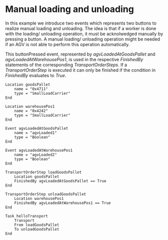 # Manual loading and unloading

In this example we introduce two events which represents two buttons to realize manual loading and unloading. The idea is that if a worker is done with the loading/ unloading operation, it must be acknolwedged manually by pressing a button. A manual loading/ unloading operation might be needed if an AGV is not able to perform this operation automatically.

This buttonPressed event, represented by  *agvLoadedAtGoodsPallet* and *agvLoadedAtWarehousePos1*, is used in the respective *FinishedBy* statements of the corresponding *TransportOrderSteps*. If a *TransportOrderStep* is executed it can only be finished if the condition in *FinishedBy* evaluates to *True*.

```text
Location goodsPallet
    name = "0x4711"
    type = "SmallLoadCarrier"
End

Location warehousePos1
    name = "0x4242"
    type = "SmallLoadCarrier"
End

Event agvLoadedAtGoodsPallet
    name = "agvLoaded1"
    type = "Boolean"
End

Event agvLoadedAtWarehousePos1
    name = "agvLoaded2"
    type = "Boolean"
End

TransportOrderStep loadGoodsPallet
    Location goodsPallet
    FinishedBy agvLoadedAtGoodsPallet == True
End

TransportOrderStep unloadGoodsPallet
    Location warehousePos1
    FinishedBy agvLoadedAtWarehousePos1 == True
End

Task helloTransport
    Transport
    From loadGoodsPallet
    To unloadGoodsPallet
End
```